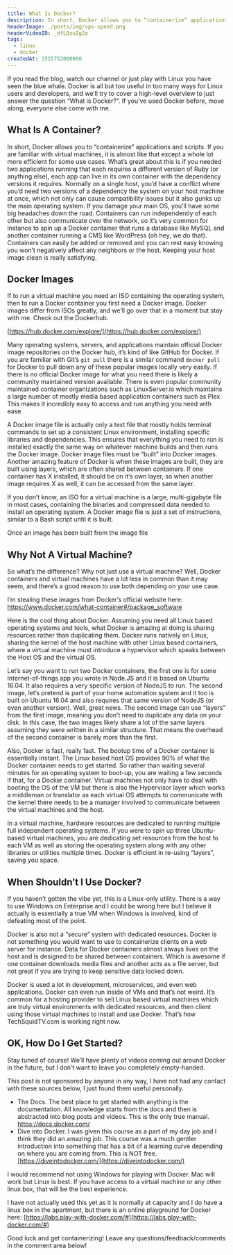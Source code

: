 ```yaml
---
title: What Is Docker?
description: In short, Docker allows you to “containerize” applications and scripts. If you are familiar with virtual machines, it is almost like that except a whole lot more efficient for some use cases.
headerImage: ./posts/img/vps-speed.png
headerVideoID: _dfLOzuIg2o
tags:
  - linux
  - docker
createdAt: 1525752000000
---
```


If you read the blog, watch our channel or just play with Linux you have seen the blue whale. Docker is all but too useful in too many ways for Linux users and developers, and we’ll try to cover a high-level overview to just answer the question “What is Docker?”. If you’ve used Docker before, move along, everyone else come with me.

## What Is A Container?

<nuxt-picture src="./posts/img/Docker-Container-ship.jpg"></nuxt-picture>

In short, Docker allows you to “containerize” applications and scripts. If you are familiar with virtual machines, it is almost like that except a whole lot more efficient for some use cases. What’s great about this is if you needed two applications running that each requires a different version of Ruby (or anything else), each app can live in its own container with the dependency versions it requires. Normally on a single host, you’d have a conflict where you’d need two versions of a dependency the system on your host machine at once, which not only can cause compatibility issues but it also gunks up the main operating system. If you damage your main OS, you’ll have some big headaches down the road. Containers can run independently of each other but also communicate over the network, so it’s very common for instance to spin up a Docker container that runs a database like MySQL and another container running a CMS like WordPress (oh hey, we do that). Containers can easily be added or removed and you can rest easy knowing you won’t negatively affect any neighbors or the host. Keeping your host image clean is really satisfying.

## Docker Images

If to run a virtual machine you need an ISO containing the operating system, then to run a Docker container you first need a Docker image. Docker images differ from ISOs greatly, and we’ll go over that in a moment but stay with me. Check out the Dockerhub.

[https://hub.docker.com/explore/](https://hub.docker.com/explore/)

Many operating systems, servers, and applications maintain official Docker image repositories on the Docker hub, it’s kind of like GitHub for Docker. If you are familiar with Git’s `git pull` there is a similar command `docker pull` for Docker to pull down any of these popular images locally very easily. If there is no official Docker image for what you need there is likely a community maintained version available. There is even popular community maintained container organizations such as LinuxServer.io which maintains a large number of mostly media based application containers such as Plex. This makes it incredibly easy to access and run anything you need with ease.

A Docker image file is actually only a text file that mostly holds terminal commands to set up a consistent Linux environment, installing specific libraries and dependencies. This ensures that everything you need to run is installed exactly the same way on whatever machine builds and then runs the Docker image. Docker image files must be “built” into Docker images. Another amazing feature of Docker is when these images are built, they are built using layers, which are often shared between containers. If one container has X installed, it should be on it’s own layer, so when another image requires X as well, it can be accessed from the same layer.

If you don’t know, an ISO for a virtual machine is a large, multi-gigabyte file in most cases, containing the binaries and compressed data needed to install an operating system. A Docker image file is just a set of instructions, similar to a Bash script until it is built.

Once an image has been built from the image file

## Why Not A Virtual Machine?

So what’s the difference? Why not just use a virtual machine? Well, Docker containers and virtual machines have a lot less in common than it may seem, and there’s a good reason to use both depending on your use case.

I’m stealing these images from Docker’s official website here: https://www.docker.com/what-container#/package_software

<nuxt-picture src="./posts/img/container-what-is-container.png"></nuxt-picture>

Here is the cool thing about Docker. Assuming you need all Linux based operating systems and tools, what Docker is amazing at doing is sharing resources rather than duplicating them. Docker runs natively on Linux, sharing the kernel of the host machine with other Linux based containers, where a virtual machine must introduce a hypervisor which speaks between the Host OS and the virtual OS.

Let’s say you want to run two Docker containers, the first one is for some Internet-of-things app you wrote in Node.JS and it is based on Ubuntu 16.04. It also requires a very specific version of NodeJS to run. The second image, let’s pretend is part of your home automation system and it too is built on Ubuntu 16.04 and also requires that same version of NodeJS (or even another version). Well, great news. The second image can use “layers” from the first image, meaning you don’t need to duplicate any data on your disk. In this case, the two images likely share a lot of the same layers assuming they were written in a similar structure. That means the overhead of the second container is barely more than the first.

Also, Docker is fast, really fast. The bootup time of a Docker container is essentially instant. The Linux based host OS provides 90% of what the Docker container needs to get started. So rather than waiting several minutes for an operating system to boot-up, you are waiting a few seconds if that, for a Docker container. Virtual machines not only have to deal with booting the OS of the VM but there is also the Hypervisor layer which works a middleman or translator as each virtual OS attempts to communicate with the kernel there needs to be a manager involved to communicate between the virtual machines and the host.

In a virtual machine, hardware resources are dedicated to running multiple full independent operating systems. If you were to spin up three Ubuntu-based virtual machines, you are dedicating set resources from the host to each VM as well as storing the operating system along with any other libraries or utilities multiple times. Docker is efficient in re-using “layers“, saving you space.

## When Shouldn’t I Use Docker?

If you haven’t gotten the vibe yet, this is a Linux-only utility. There is a way to use Windows on Enterprise and I could be wrong here but I believe it actually is essentially a true VM when Windows is involved, kind of defeating most of the point.

Docker is also not a “secure” system with dedicated resources. Docker is not something you would want to use to containerize clients on a web server for instance. Data for Docker containers almost always lives on the host and is designed to be shared between containers. Which is awesome if one container downloads media files and another acts as a file server, but not great if you are trying to keep sensitive data locked down.

Docker is used a lot in development, microservices, and even web applications. Docker can even run inside of VMs and that’s not weird. It’s common for a hosting provider to sell Linux based virtual machines which are truly virtual environments with dedicated resources, and then client using those virtual machines to install and use Docker. That’s how TechSquidTV.com is working right now.

## OK, How Do I Get Started?

Stay tuned of course! We’ll have plenty of videos coming out around Docker in the future, but I don’t want to leave you completely empty-handed.

This post is not sponsored by anyone in any way, I have not had any contact with these sources below, I just found them useful personally.

- The Docs. The best place to get started with anything is the documentation. All knowledge starts from the docs and then is abstracted into blog posts and videos. This is the only true manual. https://docs.docker.com/
- Dive into Docker. I was given this course as a part of my day job and I think they did an amazing job. This course was a much gentler introduction into something that has a bit of a learning curve depending on where you are coming from. This is NOT free. [https://diveintodocker.com/](https://diveintodocker.com/)

I would recommend not using Windows for playing with Docker. Mac will work but Linux is best. If you have access to a virtual machine or any other linux box, that will be the best experience.

I have not actually used this yet as it is normally at capacity and I do have a linux box in the apartment, but there is an online playground for Docker here: [https://labs.play-with-docker.com/#](https://labs.play-with-docker.com/#)


Good luck and get containerizing! Leave any questions/feedback/comments in the comment area below!